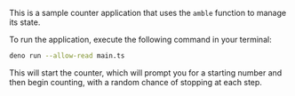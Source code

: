 This is a sample counter application that uses the `amble` function to manage its state.

To run the application, execute the following command in your terminal:

```bash
deno run --allow-read main.ts
```

This will start the counter, which will prompt you for a starting number and then begin counting, with a random chance of stopping at each step.
